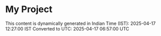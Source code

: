 # My Project

This content is dynamically generated in Indian Time (IST): 2025-04-17 12:27:00 IST
Converted to UTC: 2025-04-17 06:57:00 UTC
